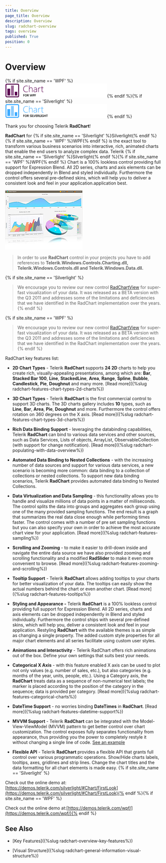 ```yaml
---
title: Overview
page_title: Overview
description: Overview
slug: radchart-overview
tags: overview
published: True
position: 0
---
```


# Overview



{% if site.site_name == 'WPF' %}![](images/RadChart_Overview_01_WPF.png){% endif %}{% if site.site_name == 'Silverlight' %}![](images/RadChart_Overview_01.png){% endif %}

Thank you for choosing Telerik __RadChart__!

__RadChart__ for {% if site.site_name == 'Silverlight' %}Silverlight{% endif %}{% if site.site_name == 'WPF' %}WPF{% endif %} is the exact tool to transform various business scenarios into interactive, rich, animated charts that enable the end users to analyze complex data. Telerik {% if site.site_name == 'Silverlight' %}Silverlight{% endif %}{% if site.site_name == 'WPF' %}WPF{% endif %} Chart is a 100% lookless control providing full support for Expression Blend.  All 2D series, charts and axis elements can be dropped independently in Blend and styled individually. Furthermore the control offers several pre-defined skins, which will help you to deliver a consistent look and feel in your application.application best.

![](images/RadChart_Overview_02.png)

>In order to use __RadChart__ control in your projects you have to add references to __Telerik.Windows.Controls.Charting.dll, Telerik.Windows.Controls.dll and Telerik.Windows.Data.dll.__

{% if site.site_name == 'Silverlight' %}
>We encourage you to review our new control [RadChartView](http://www.telerik.com/help/silverlight/radchartview-overview.html) for super-fast visualization of your data. It was released as a BETA version with the Q3 2011 and addresses some of the limitations and deficiencies that we have identified in the RadChart implementation over the years.{% endif %}

{% if site.site_name == 'WPF' %}
>We encourage you to review our new control [RadChartView](http://www.telerik.com/help/wpf/radchartview-overview.html) for super-fast visualization of your data. It was released as a BETA version with the Q3 2011 and addresses some of the limitations and deficiencies that we have identified in the RadChart implementation over the years.{% endif %}

RadChart key features list:

* __2D Chart Types__ - Telerik __RadChart__ supports __24 2D__ charts to help you create rich, visually-appealing presentations, among which are: __Bar__, __Stacked Bar 100__, __Line__, __StackedLine__, __Area__, __Range__, __Spline__, __Bubble__, __Candlestick__, __Pie__, __Doughnut__ and many more. [Read more]({%slug radchart-features-chart-types-2d-charts%})

* __3D Chart Types__ - Telerik __RadChart__ is the first commercial control to support 3D charts. The 3D charts gallery includes __10__ types, such as __Line__, __Bar__, __Area__, __Pie__, __Doughnut__ and more. Furthermore the control offers rotation on 360 degrees on the X axis. [Read more]({%slug radchart-features-chart-types-3d-charts%})

* __Rich Data Binding Support__ - leveraging the databinding capabilities, Telerik __RadChart__ can bind to various data services and other sources, such as Data Services, Lists of objects, ArrayList, ObservableCollection (with support for change notification). [Read more]({%slug radchart-populating-with-data-overview%})

* __Automated Data Binding to Nested Collections__ - with the increasing number of data sources and support for various data services, a new scenario is becoming more common: data binding to a collection of collections or nested collections.
To support new data binding scenarios, Telerik __RadChart__ provides automated data binding to Nested Collections. 


* __Data Virtualization and Data Sampling__ - this functionality allows you to handle and visualize millions of data points in a matter of milliseconds. The control splits the data into groups and aggregates each group using one of the many provided sampling functions. The end result is a graph that summarizes the real data close enough while performing times faster. The control comes with a number of pre set sampling functions but you can also specify your own in order to achieve the most accurate chart view for your application. [Read more]({%slug radchart-features-sampling%})

* __Scrolling and Zooming__ - to make it easier to drill-down inside and navigate the entire data source we have also provided zooming and scrolling functionality and a modified __RadSlider__ to make it even more convenient to browse. [Read more]({%slug radchart-features-zooming-and-scrolling%})

* __Tooltip Support__ - Telerik __RadChart__ allows adding tooltips to your charts for better visualization of your data. The tooltips can easily show the actual numbers behind the chart or even another chart. [Read more]({%slug radchart-features-tooltips%})

* __Styling and Appearance -__ Telerik __RadChart__ is a 100% lookless control providing full support for Expression Blend.  All 2D series, charts and axis elements can be dropped independently in Blend and styled individually. Furthermore the control ships with several pre-defined skins, which will help you, deliver a consistent look and feel in your application. Restyling __RadChart__ with the available themes is as simple as changing a single property. The added custom style properties for all major chart elements and all series facilitate using custom user styles.

* __Animations and Interactivity__ - Telerik RadChart offers rich animations out of the box. Define your own settings that suits best your needs. 


* __Categorical X Axis__ - with this feature enabled X axis can be used to plot not only values (e.g. number of sales, etc.), but also categories (e.g. months of the year, units, people, etc.). Using a Category axis, the __RadChart__ treats data as a sequence of non-numerical text labels; the marker is placed according to the position of the category in the sequence; data is provided per category. [Read more]({%slug radchart-features-categorical-charts%})

* __DateTime Support__ - no worries binding __DateTimes__ in __RadChart__. [Read more]({%slug radchart-features-datetime-support%})

* __MVVM Support__ - Telerik __RadChart__ can be integrated with the Model-View-ViewModel (MVVM) pattern to get better control over chart customization. The control exposes fully separates functionality from appearance, thus providing you the power to completely restyle it without changing a single line of code. [See an example](https://demos.telerik.com/silverlight/default.aspx#Chart/MVVM)

* __Flexible API__ - Telerik __RadChart__ provides a flexible API that grants full control over various programmatic operations. Show/Hide charts labels, tooltips, axes, gridlines and strip lines. Change the chart titles and the data formatting for all chart elements is made easy. {% if site.site_name == 'Silverlight' %}

Check out the online demo at:[https://demos.telerik.com/silverlight/#Chart/FirstLook](https://demos.telerik.com/silverlight/#Chart/FirstLook){% endif %}{% if site.site_name == 'WPF' %}

Check out the online demo at:[https://demos.telerik.com/wpf/](https://demos.telerik.com/wpf/){% endif %}

## See Also

 * [Key Features]({%slug radchart-overview-key-features%})

 * [Visual Structure]({%slug radchart-general-information-visual-structure%})
